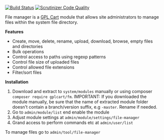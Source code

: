 [![Build Status](https://scrutinizer-ci.com/g/gplcart/file_manager/badges/build.png?b=master)](https://scrutinizer-ci.com/g/gplcart/file_manager/build-status/master)
[![Scrutinizer Code Quality](https://scrutinizer-ci.com/g/gplcart/file_manager/badges/quality-score.png?b=master)](https://scrutinizer-ci.com/g/gplcart/file_manager/?branch=master)

File manager is a [GPL Cart](https://github.com/gplcart/gplcart) module that allows site administrators to manage files within the system file directory.

**Features**

- Create, move, delete, rename, upload, download, browse, empty files and directories
- Bulk operations
- Control access to paths using regexp patterns
- Control file size of uploaded files
- Control allowed file extensions
- Filter/sort files

**Installation**

1. Download and extract to `system/modules` manually or using composer `composer require gplcart/fm`. IMPORTANT: If you downloaded the module manually, be sure that the name of extracted module folder doesn't contain a branch/version suffix, e.g `-master`. Rename if needed.
2. Go to `admin/module/list` end enable the module
3. Adjust module settings at `admin/module/settings/file-manager`
3. Grand access to perform commands etc at `admin/user/list`

To manage files go to `admin/tool/file-manager`